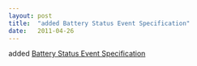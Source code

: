 ```yaml
---
layout: post
title:  "added Battery Status Event Specification"
date:   2011-04-26
---
```


added <a href="http://www.w3.org/TR/battery-status">Battery Status Event Specification</a>